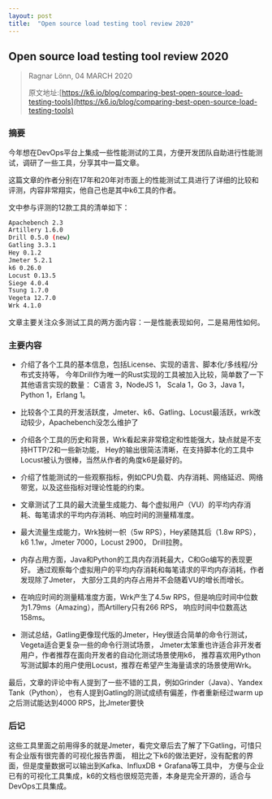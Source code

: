 ```yaml
---
layout: post
title:  "Open source load testing tool review 2020"
---
```


## Open source load testing tool review 2020

> Ragnar Lönn, 04 MARCH 2020
>
> 原文地址:[https://k6.io/blog/comparing-best-open-source-load-testing-tools](https://k6.io/blog/comparing-best-open-source-load-testing-tools)

### 摘要

今年想在DevOps平台上集成一些性能测试的工具，方便开发团队自助进行性能测试，调研了一些工具，分享其中一篇文章。

这篇文章的作者分别在17年和20年对市面上的性能测试工具进行了详细的比较和评测，内容非常翔实，他自己也是其中k6工具的作者。

文中参与评测的12款工具的清单如下：

```bash
Apachebench 2.3
Artillery 1.6.0
Drill 0.5.0 (new)
Gatling 3.3.1
Hey 0.1.2
Jmeter 5.2.1
k6 0.26.0
Locust 0.13.5
Siege 4.0.4
Tsung 1.7.0
Vegeta 12.7.0
Wrk 4.1.0
```

文章主要关注众多测试工具的两方面内容：一是性能表现如何，二是易用性如何。

### 主要内容

- 介绍了各个工具的基本信息，包括License、实现的语言、脚本化/多线程/分布式支持等，
今年Drill作为唯一的Rust实现的工具被加入比较，简单数了一下其他语言实现的数量：
C语言 3，NodeJS 1， Scala 1，Go 3，Java 1，Python 1，Erlang 1。

- 比较各个工具的开发活跃度，Jmeter、k6、Gatling、Locust最活跃，wrk改动较少，Apachebench没怎么维护了

- 介绍各个工具的历史和背景，Wrk看起来非常稳定和性能强大，缺点就是不支持HTTP/2和一些新功能，
Hey的输出很简洁清晰，在支持脚本化的工具中Locust被认为很棒，当然从作者的角度k6是最好的。

- 介绍了性能测试的一些观察指标，例如CPU负载、内存消耗、网络延迟、网络带宽，以及这些指标对理论性能的约束。

- 文章测试了工具的最大流量生成能力、每个虚拟用户（VU）的平均内存消耗、每笔请求的平均内存消耗、响应时间的测量精准度。

- 最大流量生成能力，Wrk独树一帜（5w RPS），Hey紧随其后（1.8w RPS），k6 1.1w，Jmeter 7000，Locust 2900， Drill拉胯。

- 内存占用方面，Java和Python的工具内存消耗最大，C和Go编写的表现更好。
通过观察每个虚拟用户的平均内存消耗和每笔请求的平均内存消耗，作者发现除了Jmeter，
大部分工具的内存占用并不会随着VU的增长而增长。

- 在响应时间的测量精准度方面，Wrk产生了4.5w RPS，但是响应时间中位数为1.79ms（Amazing），而Artillery只有266 RPS，
响应时间中位数高达158ms。

- 测试总结，Gatling更像现代版的Jmeter，Hey很适合简单的命令行测试，Vegeta适合更复杂一些的命令行测试场景，
Jmeter太笨重也许适合非开发者用户，作者推荐在面向开发者的自动化测试场景使用k6，
推荐喜欢用Python写测试脚本的用户使用Locust，推荐在希望产生海量请求的场景使用Wrk。

最后，文章的评论中有人提到了一些不错的工具，例如Grinder（Java）、Yandex Tank（Python），
也有人提到Gatling的测试成绩有偏差，作者重新经过warm up之后测试能达到4000 RPS，比Jmeter要快

### 后记

这些工具里面之前用得多的就是Jmeter，看完文章后去了解了下Gatling，可惜只有企业版有很完善的可视化报告界面，
相比之下k6的做法更好，没有配套的界面，但是度量数据可以输出到Kafka、InfluxDB + Grafana等工具中，
方便与企业已有的可视化工具集成，k6的文档也很规范完善，本身是完全开源的，适合与DevOps工具集成。
